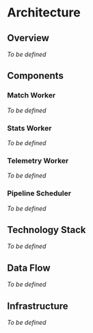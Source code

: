 # Architecture

## Overview

_To be defined_

## Components

### Match Worker

_To be defined_

### Stats Worker

_To be defined_

### Telemetry Worker

_To be defined_

### Pipeline Scheduler

_To be defined_

## Technology Stack

_To be defined_

## Data Flow

_To be defined_

## Infrastructure

_To be defined_
